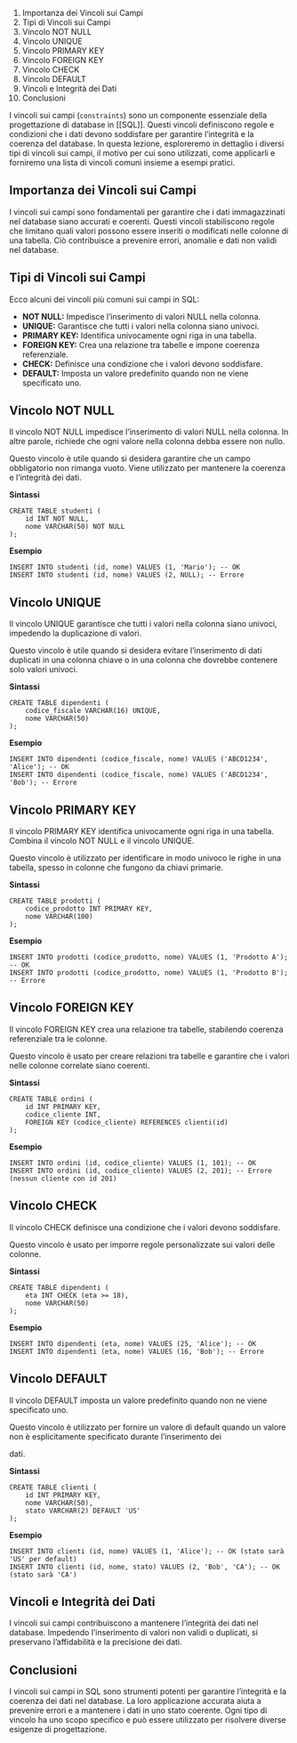 
1.  Importanza dei Vincoli sui Campi
2.  Tipi di Vincoli sui Campi
3.  Vincolo NOT NULL
4.  Vincolo UNIQUE
5.  Vincolo PRIMARY KEY
6.  Vincolo FOREIGN KEY
7.  Vincolo CHECK
8.  Vincolo DEFAULT
9.  Vincoli e Integrità dei Dati
10.  Conclusioni

I vincoli sui campi (`constraints`) sono un componente essenziale della progettazione di database in [[SQL]]. Questi vincoli definiscono regole e condizioni che i dati devono soddisfare per garantire l’integrità e la coerenza del database. In questa lezione, esploreremo in dettaglio i diversi tipi di vincoli sui campi, il motivo per cui sono utilizzati, come applicarli e forniremo una lista di vincoli comuni insieme a esempi pratici.

Importanza dei Vincoli sui Campi
--------------------------------

I vincoli sui campi sono fondamentali per garantire che i dati immagazzinati nel database siano accurati e coerenti. Questi vincoli stabiliscono regole che limitano quali valori possono essere inseriti o modificati nelle colonne di una tabella. Ciò contribuisce a prevenire errori, anomalie e dati non validi nel database.

Tipi di Vincoli sui Campi
-------------------------

Ecco alcuni dei vincoli più comuni sui campi in SQL:

*   **NOT NULL:** Impedisce l’inserimento di valori NULL nella colonna.
*   **UNIQUE:** Garantisce che tutti i valori nella colonna siano univoci.
*   **PRIMARY KEY:** Identifica univocamente ogni riga in una tabella.
*   **FOREIGN KEY:** Crea una relazione tra tabelle e impone coerenza referenziale.
*   **CHECK:** Definisce una condizione che i valori devono soddisfare.
*   **DEFAULT:** Imposta un valore predefinito quando non ne viene specificato uno.

Vincolo NOT NULL
----------------

Il vincolo NOT NULL impedisce l’inserimento di valori NULL nella colonna. In altre parole, richiede che ogni valore nella colonna debba essere non nullo.

Questo vincolo è utile quando si desidera garantire che un campo obbligatorio non rimanga vuoto. Viene utilizzato per mantenere la coerenza e l’integrità dei dati.

**Sintassi**

```
CREATE TABLE studenti (
    id INT NOT NULL,
    nome VARCHAR(50) NOT NULL
);
```


**Esempio**

```
INSERT INTO studenti (id, nome) VALUES (1, 'Mario'); -- OK
INSERT INTO studenti (id, nome) VALUES (2, NULL); -- Errore
```


Vincolo UNIQUE
--------------

Il vincolo UNIQUE garantisce che tutti i valori nella colonna siano univoci, impedendo la duplicazione di valori.

Questo vincolo è utile quando si desidera evitare l’inserimento di dati duplicati in una colonna chiave o in una colonna che dovrebbe contenere solo valori univoci.

**Sintassi**

```
CREATE TABLE dipendenti (
    codice_fiscale VARCHAR(16) UNIQUE,
    nome VARCHAR(50)
);
```


**Esempio**

```
INSERT INTO dipendenti (codice_fiscale, nome) VALUES ('ABCD1234', 'Alice'); -- OK
INSERT INTO dipendenti (codice_fiscale, nome) VALUES ('ABCD1234', 'Bob'); -- Errore
```


Vincolo PRIMARY KEY
-------------------

Il vincolo PRIMARY KEY identifica univocamente ogni riga in una tabella. Combina il vincolo NOT NULL e il vincolo UNIQUE.

Questo vincolo è utilizzato per identificare in modo univoco le righe in una tabella, spesso in colonne che fungono da chiavi primarie.

**Sintassi**

```
CREATE TABLE prodotti (
    codice_prodotto INT PRIMARY KEY,
    nome VARCHAR(100)
);
```


**Esempio**

```
INSERT INTO prodotti (codice_prodotto, nome) VALUES (1, 'Prodotto A'); -- OK
INSERT INTO prodotti (codice_prodotto, nome) VALUES (1, 'Prodotto B'); -- Errore
```


Vincolo FOREIGN KEY
-------------------

Il vincolo FOREIGN KEY crea una relazione tra tabelle, stabilendo coerenza referenziale tra le colonne.

Questo vincolo è usato per creare relazioni tra tabelle e garantire che i valori nelle colonne correlate siano coerenti.

**Sintassi**

```
CREATE TABLE ordini (
    id INT PRIMARY KEY,
    codice_cliente INT,
    FOREIGN KEY (codice_cliente) REFERENCES clienti(id)
);
```


**Esempio**

```
INSERT INTO ordini (id, codice_cliente) VALUES (1, 101); -- OK
INSERT INTO ordini (id, codice_cliente) VALUES (2, 201); -- Errore (nessun cliente con id 201)
```


Vincolo CHECK
-------------

Il vincolo CHECK definisce una condizione che i valori devono soddisfare.

Questo vincolo è usato per imporre regole personalizzate sui valori delle colonne.

**Sintassi**

```
CREATE TABLE dipendenti (
    eta INT CHECK (eta >= 18),
    nome VARCHAR(50)
);
```


**Esempio**

```
INSERT INTO dipendenti (eta, nome) VALUES (25, 'Alice'); -- OK
INSERT INTO dipendenti (eta, nome) VALUES (16, 'Bob'); -- Errore
```


Vincolo DEFAULT
---------------

Il vincolo DEFAULT imposta un valore predefinito quando non ne viene specificato uno.

Questo vincolo è utilizzato per fornire un valore di default quando un valore non è esplicitamente specificato durante l’inserimento dei

dati.

**Sintassi**

```
CREATE TABLE clienti (
    id INT PRIMARY KEY,
    nome VARCHAR(50),
    stato VARCHAR(2) DEFAULT 'US'
);
```


**Esempio**

```
INSERT INTO clienti (id, nome) VALUES (1, 'Alice'); -- OK (stato sarà 'US' per default)
INSERT INTO clienti (id, nome, stato) VALUES (2, 'Bob', 'CA'); -- OK (stato sarà 'CA')
```


Vincoli e Integrità dei Dati
----------------------------

I vincoli sui campi contribuiscono a mantenere l’integrità dei dati nel database. Impedendo l’inserimento di valori non validi o duplicati, si preservano l’affidabilità e la precisione dei dati.

Conclusioni
-----------

I vincoli sui campi in SQL sono strumenti potenti per garantire l’integrità e la coerenza dei dati nel database. La loro applicazione accurata aiuta a prevenire errori e a mantenere i dati in uno stato coerente. Ogni tipo di vincolo ha uno scopo specifico e può essere utilizzato per risolvere diverse esigenze di progettazione.